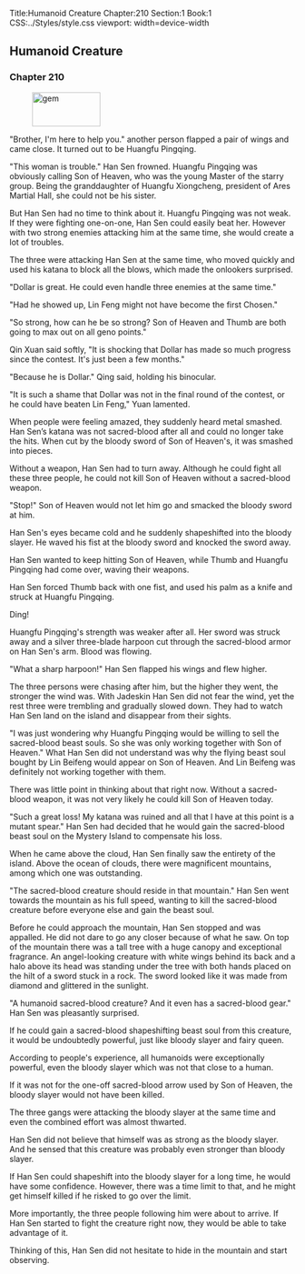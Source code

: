 Title:Humanoid Creature 
Chapter:210 
Section:1 
Book:1 
CSS:../Styles/style.css 
viewport: width=device-width
  
## Humanoid Creature
### Chapter 210
  
<figure>
	<img src="../Images/gem.gif" alt="gem" id="gem" width="120" height="60" />
</figure>
  

  
"Brother, I'm here to help you." another person flapped a pair of wings and came close. It turned out to be Huangfu Pingqing.

"This woman is trouble." Han Sen frowned. Huangfu Pingqing was obviously calling Son of Heaven, who was the young Master of the starry group. Being the granddaughter of Huangfu Xiongcheng, president of Ares Martial Hall, she could not be his sister.

But Han Sen had no time to think about it. Huangfu Pingqing was not weak. If they were fighting one-on-one, Han Sen could easily beat her. However with two strong enemies attacking him at the same time, she would create a lot of troubles.

The three were attacking Han Sen at the same time, who moved quickly and used his katana to block all the blows, which made the onlookers surprised.

"Dollar is great. He could even handle three enemies at the same time."

"Had he showed up, Lin Feng might not have become the first Chosen."

"So strong, how can he be so strong? Son of Heaven and Thumb are both going to max out on all geno points."

Qin Xuan said softly, "It is shocking that Dollar has made so much progress since the contest. It's just been a few months."

"Because he is Dollar." Qing said, holding his binocular.

"It is such a shame that Dollar was not in the final round of the contest, or he could have beaten Lin Feng," Yuan lamented.

When people were feeling amazed, they suddenly heard metal smashed. Han Sen’s katana was not sacred-blood after all and could no longer take the hits. When cut by the bloody sword of Son of Heaven's, it was smashed into pieces.

Without a weapon, Han Sen had to turn away. Although he could fight all these three people, he could not kill Son of Heaven without a sacred-blood weapon.

"Stop!" Son of Heaven would not let him go and smacked the bloody sword at him.

Han Sen's eyes became cold and he suddenly shapeshifted into the bloody slayer. He waved his fist at the bloody sword and knocked the sword away.

Han Sen wanted to keep hitting Son of Heaven, while Thumb and Huangfu Pingqing had come over, waving their weapons.

Han Sen forced Thumb back with one fist, and used his palm as a knife and struck at Huangfu Pingqing.

Ding!

Huangfu Pingqing's strength was weaker after all. Her sword was struck away and a silver three-blade harpoon cut through the sacred-blood armor on Han Sen's arm. Blood was flowing.

"What a sharp harpoon!" Han Sen flapped his wings and flew higher.

The three persons were chasing after him, but the higher they went, the stronger the wind was. With Jadeskin Han Sen did not fear the wind, yet the rest three were trembling and gradually slowed down. They had to watch Han Sen land on the island and disappear from their sights.

"I was just wondering why Huangfu Pingqing would be willing to sell the sacred-blood beast souls. So she was only working together with Son of Heaven." What Han Sen did not understand was why the flying beast soul bought by Lin Beifeng would appear on Son of Heaven. And Lin Beifeng was definitely not working together with them.

There was little point in thinking about that right now. Without a sacred-blood weapon, it was not very likely he could kill Son of Heaven today.

"Such a great loss! My katana was ruined and all that I have at this point is a mutant spear." Han Sen had decided that he would gain the sacred-blood beast soul on the Mystery Island to compensate his loss.

When he came above the cloud, Han Sen finally saw the entirety of the island. Above the ocean of clouds, there were magnificent mountains, among which one was outstanding.

"The sacred-blood creature should reside in that mountain." Han Sen went towards the mountain as his full speed, wanting to kill the sacred-blood creature before everyone else and gain the beast soul.

Before he could approach the mountain, Han Sen stopped and was appalled. He did not dare to go any closer because of what he saw. On top of the mountain there was a tall tree with a huge canopy and exceptional fragrance. An angel-looking creature with white wings behind its back and a halo above its head was standing under the tree with both hands placed on the hilt of a sword stuck in a rock. The sword looked like it was made from diamond and glittered in the sunlight.

"A humanoid sacred-blood creature? And it even has a sacred-blood gear." Han Sen was pleasantly surprised.

If he could gain a sacred-blood shapeshifting beast soul from this creature, it would be undoubtedly powerful, just like bloody slayer and fairy queen.

According to people's experience, all humanoids were exceptionally powerful, even the bloody slayer which was not that close to a human.

If it was not for the one-off sacred-blood arrow used by Son of Heaven, the bloody slayer would not have been killed.

The three gangs were attacking the bloody slayer at the same time and even the combined effort was almost thwarted.

Han Sen did not believe that himself was as strong as the bloody slayer. And he sensed that this creature was probably even stronger than bloody slayer.

If Han Sen could shapeshift into the bloody slayer for a long time, he would have some confidence. However, there was a time limit to that, and he might get himself killed if he risked to go over the limit.

More importantly, the three people following him were about to arrive. If Han Sen started to fight the creature right now, they would be able to take advantage of it.

Thinking of this, Han Sen did not hesitate to hide in the mountain and start observing.